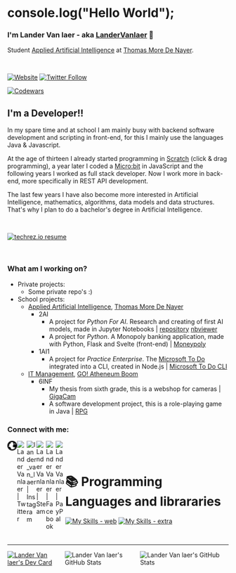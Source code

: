 <!-- Made by codeSTACKr https://www.youtube.com/watch?v=ECuqb5Tv9qI -->
<!-- https://github.com/codeSTACKr/codeSTACKr -->

# console.log("Hello World");
### I'm Lander Van laer - aka [LanderVanlaer](http://landervanlaer.com) 👋
<!--Student IT Management in the 6th grade (6INF) at the school GO! Atheneum Boom.-->
Student [Applied Artificial Intelligence](https://www.thomasmore.be/opleidingen/professionele-bachelor/elektronica-ict/applied-artificial-intelligence) at [Thomas More De Nayer](https://thomasmore.be).

<br />

[![Website](https://img.shields.io/website?label=landervanlaer.com&style=for-the-badge&url=http://www.landervanlaer.com)](http://www.landervanlaer.com)
[![Twitter Follow](https://img.shields.io/twitter/follow/LanderVanlaer?color=1DA1F2&logo=twitter&style=for-the-badge)](https://twitter.com/intent/follow?original_referer=https://github.com/LanderVanlaer&screen_name=LanderVanlaer)

[![Codewars](https://www.codewars.com/users/LanderVanlaer/badges/large)](https://www.codewars.com/users/LanderVanlaer)

## I'm a Developer!!
In my spare time and at school I am mainly busy with backend software development and scripting in front-end, for this I mainly use the languages Java & Javascript.

At the age of thirteen I already started programming in [Scratch](https://scratch.mit.edu/) (click & drag programming), a year later I coded a [Micro:bit](https://microbit.org/) in JavaScript and the following years I worked as full stack developer. Now I work more in back-end, more specifically in REST API development.

The last few years I have also become more interested in Artificial Intelligence, mathematics, algorithms, data models and data structures. That's why I plan to do a bachelor's degree in Artificial Intelligence.

<br>

[![techrez.io resume](https://img.shields.io/badge/techrez.io%20resume-gray?style=for-the-badge)](https://techrez.io/resume/LanderVanlaer)

<br>

### What am I working on?
- Private projects:
  - Some private repo's :)
- School projects:
  - [Applied Artificial Intelligence](https://www.thomasmore.be/opleidingen/professionele-bachelor/elektronica-ict/applied-artificial-intelligence), [Thomas More De Nayer](https://thomasmore.be)
    - 2AI
      - A project for _Python For AI_. Research and creating of first AI models, made in Jupyter Notebooks | [repository](https://github.com/LanderVanlaer/python-for-ai-lab-project-2AI/tree/main) [nbviewer](https://nbviewer.org/github/LanderVanlaer/python-for-ai-lab-project-2AI/tree/main/)
      - A project for _Python_. A Monopoly banking application, made with Python, Flask and Svelte (front-end) | [Moneypoly](https://github.com/Python-Project-Thomas-More-year-2)
    - 1AI1
      - A project for _Practice Enterprise_. The [Microsoft To Do](https://todo.microsoft.com) integrated into a CLI, created in Node.js | [Microsoft To Do CLI
](https://github.com/ms-to-do-cli)
  - [IT Management](http://atheneumboom.be/informaticabeheer56/), [GO! Atheneum Boom](http://atheneumboom.be)
    - 6INF
      - My thesis from sixth grade, this is a webshop for cameras | [GigaCam](https://github.com/LanderVanlaer/webshop-gip-6INF)
      - A software development project, this is a role-playing game in Java | [RPG](https://github.com/LanderVanlaer/softwareontwikkeling-eindproject-informaticabeheer)

### Connect with me:

<!-- Other Icons
    [<svg width="48" height="48" viewBox="0 0 48 48" fill="none" xmlns="http://www.w3.org/2000/svg"><path d="M0 24C0 10.7452 10.7452 0 24 0C37.2548 0 48 10.7452 48 24C48 37.2548 37.2548 48 24 48C10.7452 48 0 37.2548 0 24Z" fill="white"/><mask id="mask0" mask-type="alpha" maskUnits="userSpaceOnUse" x="0" y="0" width="48" height="48"><path fill-rule="evenodd" clip-rule="evenodd" d="M0 24C0 10.7452 10.7452 0 24 0C37.2548 0 48 10.7452 48 24C48 37.2548 37.2548 48 24 48C10.7452 48 0 37.2548 0 24Z" fill="white"/></mask><g mask="url(#mask0)"><path fill-rule="evenodd" clip-rule="evenodd" d="M24.0012 11.2C20.5249 11.2 20.0886 11.2152 18.7233 11.2773C17.3606 11.3397 16.4305 11.5554 15.6166 11.872C14.7747 12.1989 14.0606 12.6362 13.3491 13.348C12.6371 14.0594 12.1997 14.7736 11.8717 15.6152C11.5544 16.4293 11.3384 17.3597 11.2771 18.7219C11.216 20.0872 11.2 20.5238 11.2 24.0001C11.2 27.4764 11.2155 27.9113 11.2773 29.2767C11.34 30.6394 11.5557 31.5695 11.872 32.3834C12.1992 33.2252 12.6365 33.9394 13.3483 34.6509C14.0595 35.3629 14.7736 35.8013 15.615 36.1282C16.4294 36.4447 17.3598 36.6605 18.7222 36.7229C20.0876 36.785 20.5236 36.8002 23.9996 36.8002C27.4762 36.8002 27.9111 36.785 29.2765 36.7229C30.6391 36.6605 31.5703 36.4447 32.3848 36.1282C33.2264 35.8013 33.9394 35.3629 34.6506 34.6509C35.3626 33.9394 35.8 33.2252 36.128 32.3836C36.4427 31.5695 36.6587 30.6391 36.7227 29.2769C36.784 27.9116 36.8 27.4764 36.8 24.0001C36.8 20.5238 36.784 20.0875 36.7227 18.7222C36.6587 17.3595 36.4427 16.4293 36.128 15.6155C35.8 14.7736 35.3626 14.0594 34.6506 13.348C33.9386 12.636 33.2266 12.1986 32.384 11.872C31.5679 11.5554 30.6373 11.3397 29.2746 11.2773C27.9092 11.2152 27.4746 11.2 23.9972 11.2H24.0012ZM23.5743 13.5065H23.5746L24.0012 13.5066C27.4188 13.5066 27.8239 13.5189 29.1735 13.5802C30.4215 13.6373 31.0989 13.8458 31.5501 14.021C32.1474 14.253 32.5733 14.5304 33.021 14.9784C33.469 15.4264 33.7464 15.8531 33.9789 16.4504C34.1541 16.9011 34.3629 17.5784 34.4197 18.8264C34.481 20.1758 34.4944 20.5811 34.4944 23.9972C34.4944 27.4132 34.481 27.8185 34.4197 29.1679C34.3626 30.4159 34.1541 31.0932 33.9789 31.5439C33.7469 32.1412 33.469 32.5666 33.021 33.0143C32.573 33.4623 32.1477 33.7397 31.5501 33.9717C31.0994 34.1477 30.4215 34.3557 29.1735 34.4127C27.8242 34.4741 27.4188 34.4874 24.0012 34.4874C20.5833 34.4874 20.1782 34.4741 18.8289 34.4127C17.5809 34.3551 16.9035 34.1466 16.4521 33.9714C15.8547 33.7394 15.428 33.462 14.98 33.014C14.532 32.566 14.2547 32.1404 14.0222 31.5428C13.847 31.0922 13.6382 30.4148 13.5814 29.1668C13.52 27.8175 13.5078 27.4121 13.5078 23.994C13.5078 20.5758 13.52 20.1726 13.5814 18.8232C13.6384 17.5752 13.847 16.8979 14.0222 16.4467C14.2542 15.8493 14.532 15.4227 14.98 14.9747C15.428 14.5267 15.8547 14.2493 16.4521 14.0168C16.9033 13.8408 17.5809 13.6328 18.8289 13.5754C20.0097 13.5221 20.4673 13.5061 22.8529 13.5034V13.5066C23.0758 13.5063 23.3156 13.5064 23.5743 13.5065ZM29.2978 17.1675C29.2978 16.3192 29.9858 15.632 30.8338 15.632V15.6315C31.6818 15.6315 32.3698 16.3195 32.3698 17.1675C32.3698 18.0155 31.6818 18.7035 30.8338 18.7035C29.9858 18.7035 29.2978 18.0155 29.2978 17.1675ZM24.0009 17.4267C20.3709 17.4268 17.4278 20.37 17.4278 24.0001C17.4278 27.6303 20.371 30.5722 24.0012 30.5722C27.6314 30.5722 30.5735 27.6303 30.5735 24.0001C30.5735 20.3699 27.6311 17.4267 24.0009 17.4267ZM28.2679 24.0001C28.2679 21.6435 26.3575 19.7334 24.0012 19.7334C21.6446 19.7334 19.7345 21.6435 19.7345 24.0001C19.7345 26.3564 21.6446 28.2668 24.0012 28.2668C26.3575 28.2668 28.2679 26.3564 28.2679 24.0001Z" fill="black"/></g></svg>](https://www.instagram.com/lander_van_laer/)
    [<svg width="48" height="48" viewBox="0 0 48 48" fill="none" xmlns="http://www.w3.org/2000/svg"><path d="M23.9742 48C37.243 48 48 37.2546 48 24C48 10.7452 37.243 0 23.9742 0C11.2414 0 0.822857 9.89439 0 22.4055C1.55479 25.0136 2.1615 26.6266 0.957133 30.9033C3.92517 40.7938 13.1071 48 23.9742 48Z" fill="white"/><path fill-rule="evenodd" clip-rule="evenodd" d="M22.6416 17.958V17.9579C22.6416 12.9081 26.7144 8.80005 31.7208 8.80005C36.7292 8.80005 40.8 12.9081 40.8 17.9579C40.8 23.0072 36.7292 27.119 31.7208 27.119C31.6531 27.119 31.5833 27.1169 31.5156 27.1148L23.1463 33.1378C23.171 34.0676 23.0007 34.9995 22.6354 35.8879C21.232 39.2868 17.342 40.9047 13.9682 39.4852C11.9062 38.6195 10.5085 36.8198 10.0526 34.7681L0.972574 30.9952C-0.255769 27.3559 0.0265062 22.483 0.0311521 22.4028L0.0312094 22.4018L12.8753 27.7264C13.2247 27.495 13.5971 27.2946 13.9945 27.1314C14.8961 26.7574 15.8469 26.59 16.7944 26.6334L22.6437 18.0769C22.6416 18.0389 22.6416 17.9984 22.6416 17.958ZM14.5501 38.076C17.1551 39.1691 20.1519 37.9231 21.2382 35.297C21.7634 34.0284 21.7655 32.6233 21.2464 31.3506C20.7273 30.0778 19.7477 29.0819 18.4853 28.5529C17.2331 28.0281 15.8928 28.0446 14.7139 28.4951L17.7692 29.7699C19.6893 30.5757 20.598 32.799 19.797 34.735C18.9984 36.669 16.7944 37.5864 14.8733 36.7805L11.9177 35.547C12.4411 36.6483 13.3484 37.5719 14.5501 38.076ZM31.7208 24.061C28.3866 24.061 25.6721 21.3233 25.6721 17.9579C25.6721 14.5951 28.3866 11.8566 31.7208 11.8566C35.057 11.8566 37.7715 14.5951 37.7715 17.9579C37.7715 21.3233 35.057 24.061 31.7208 24.061ZM31.7311 13.3635C29.2238 13.3635 27.1884 15.4168 27.1884 17.9486C27.1884 20.4805 29.2238 22.532 31.7311 22.532C34.2404 22.532 36.2758 20.4805 36.2758 17.9486C36.2758 15.4168 34.2404 13.3635 31.7311 13.3635Z" fill="black"/></svg>](https://steamcommunity.com/id/LanderVanlaer)
    [<svg width="48" height="48" viewBox="0 0 48 48" fill="none" xmlns="http://www.w3.org/2000/svg"><path d="M0 24C0 10.7452 10.7452 0 24 0C37.2548 0 48 10.7452 48 24C48 37.2548 37.2548 48 24 48C10.7452 48 0 37.2548 0 24Z" fill="#55ACEE"/><path d="M23.2812 19.5075L23.3316 20.338L22.4922 20.2363C19.4369 19.8465 16.7677 18.5245 14.5013 16.3043L13.3934 15.2027L13.108 16.0162C12.5036 17.8297 12.8897 19.7448 14.1488 21.0328C14.8203 21.7447 14.6692 21.8464 13.5109 21.4227C13.108 21.2871 12.7554 21.1854 12.7219 21.2362C12.6044 21.3549 13.0073 22.8971 13.3262 23.5073C13.7627 24.3547 14.6524 25.1851 15.6261 25.6766L16.4487 26.0664L15.475 26.0834C14.5349 26.0834 14.5013 26.1003 14.6021 26.4562C14.9378 27.5578 16.264 28.7273 17.7413 29.2357L18.7822 29.5916L17.8756 30.1339C16.5326 30.9136 14.9546 31.3542 13.3766 31.3881C12.6211 31.4051 12 31.4728 12 31.5237C12 31.6932 14.0481 32.6423 15.24 33.0151C18.8157 34.1167 23.063 33.6422 26.2526 31.761C28.5189 30.4221 30.7852 27.7612 31.8428 25.1851C32.4136 23.8123 32.9844 21.304 32.9844 20.1007C32.9844 19.3211 33.0347 19.2194 33.9748 18.2873C34.5288 17.7449 35.0492 17.1517 35.15 16.9823C35.3178 16.6603 35.3011 16.6603 34.4449 16.9484C33.018 17.4568 32.8165 17.389 33.5216 16.6264C34.042 16.084 34.6631 15.101 34.6631 14.8129C34.6631 14.7621 34.4113 14.8468 34.1259 14.9993C33.8238 15.1688 33.1523 15.423 32.6486 15.5756L31.7421 15.8637L30.9195 15.3044C30.4663 14.9993 29.8283 14.6604 29.4926 14.5587C28.6364 14.3214 27.327 14.3553 26.5548 14.6265C24.4563 15.3892 23.1301 17.3551 23.2812 19.5075Z" fill="white"/></svg>](https://twitter.com/LanderVanlaer)
    [<svg width="48" height="48" viewBox="0 0 48 48" fill="none" xmlns="http://www.w3.org/2000/svg"><path d="M48 24C48 10.7438 37.2562 0 24 0C10.7438 0 0 10.7438 0 24C0 35.9813 8.775 45.9094 20.25 47.7094V30.9375H14.1562V24H20.25V18.7125C20.25 12.6984 23.8313 9.375 29.3156 9.375C31.9406 9.375 34.6875 9.84375 34.6875 9.84375V15.75H31.6594C28.6781 15.75 27.75 17.6016 27.75 19.5V24H34.4062L33.3422 30.9375H27.75V47.7094C39.225 45.9094 48 35.9813 48 24Z" fill="#1877F2"/><path d="M33.3422 30.9375L34.4062 24H27.75V19.5C27.75 17.6016 28.6781 15.75 31.6594 15.75H34.6875V9.84375C34.6875 9.84375 31.9406 9.375 29.3156 9.375C23.8313 9.375 20.25 12.6984 20.25 18.7125V24H14.1562V30.9375H20.25V47.7094C21.4734 47.9016 22.725 48 24 48C25.275 48 26.5266 47.9016 27.75 47.7094V30.9375H33.3422Z" fill="white"/></svg>](https://www.facebook.com/lander.vanlaer)
-->
[<img align="left" alt="landervanlaer.com" width="22px" src="https://raw.githubusercontent.com/iconic/open-iconic/master/svg/globe.svg" />](http://landervanlaer.com)
[<img align="left" alt="LanderVanlaer | Twitter" width="22px" src="https://cdn.jsdelivr.net/npm/simple-icons@v3/icons/twitter.svg" />](https://twitter.com/LanderVanlaer)
[<img align="left" alt="lander_van_laer | Instagram" width="22px" src="https://cdn.jsdelivr.net/npm/simple-icons@v3/icons/instagram.svg" />](https://www.instagram.com/lander_van_laer/)
[<img align="left" alt="LanderVanlaer | Steam" width="22px" src="https://cdn.jsdelivr.net/npm/simple-icons@3.13.0/icons/steam.svg" />](https://steamcommunity.com/id/LanderVanlaer)
[<img align="left" alt="LanderVanlaer | Facebook" width="22px" src="https://cdn.jsdelivr.net/npm/simple-icons@3.13.0/icons/facebook.svg" />](https://www.facebook.com/lander.vanlaer)
[<img align="left" alt="LanderVanlaer | PayPal" width="22px" src="https://cdn.jsdelivr.net/npm/simple-icons@3.13.0/icons/paypal.svg" />](https://paypal.me/LanderVanlaer)

<br /><br />

# :books: Programming Languages and librararies

[![My Skills - web](https://skillicons.dev/icons?perline=18&i=nodejs,js,ts,css,tailwind,sass,html,express,jest,nestjs,nextjs,pug,svelte,react,php)](https://skillicons.dev)
[![My Skills - extra](https://skillicons.dev/icons?perline=18&i=idea,docker,git,github,gitlab,postman,mysql,powershell,c,cpp,qt,postgres,java,py,flask,md)](https://skillicons.dev)


<br />

---

<div style="display: flex">
    <a style="width: 26%" href="https://app.daily.dev/LanderVanlaer" target="_blank">
      <img src="https://api.daily.dev/devcards/4968151163b749518a87ce180540ed41.png?r=7xu" width="275" alt="Lander Van laer's Dev Card"/>
    </a>
    <img style="width: 34%" valign="top" alt="Lander Van laer's GitHub Stats" src="https://github-readme-stats.vercel.app/api/top-langs?username=LanderVanlaer&hide_border=true&langs_count=6" />
    <img style="width: 37%" valign="top" alt="Lander Van laer's GitHub Stats" src="https://github-readme-stats.vercel.app/api?username=LanderVanlaer&show_icons=true&hide_border=true&count_private=true" />
</div>
